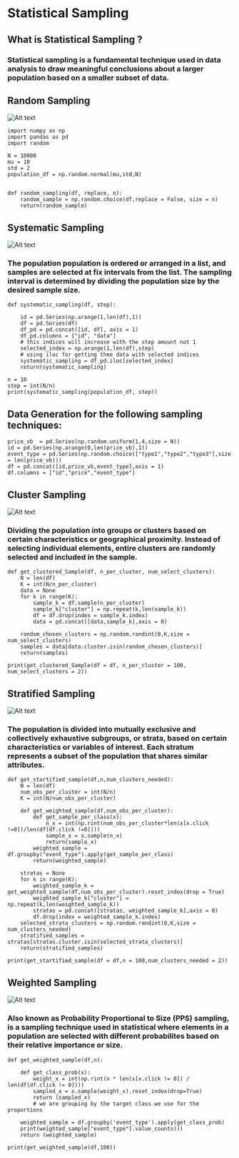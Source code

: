 # Statistical Sampling

## What is Statistical Sampling ?
### Statistical sampling is a fundamental technique used in data analysis to draw meaningful conclusions about a larger population based on a smaller subset of data.


## Random Sampling
![Alt text](image.png)
```
import numpy as np
import pandas as pd
import random

N = 10000
mu = 10
std = 2
population_df = np.random.normal(mu,std,N)


def random_sampling(df, replace, n):
    random_sample = np.random.choice(df,replace = False, size = n)
    return(random_sample)
```

## Systematic Sampling
![Alt text](image-1.png)
### The population population is ordered or arranged in a list, and samples are selected at fix intervals from the list. The sampling interval is determined by dividing the population size by the desired sample size.
```
def systematic_sampling(df, step):

    id = pd.Series(np.arange(1,len(df),1))
    df = pd.Series(df)
    df_pd = pd.concat([id, df], axis = 1)
    df_pd.columns = ["id", "data"]
    # this indices will increase with the step amount not 1
    selected_index = np.arange(1,len(df),step)
    # using iloc for getting thee data with selected indices
    systematic_sampling = df_pd.iloc[selected_index]
    return(systematic_sampling)

n = 10
step = int(N/n)
print(systematic_sampling(population_df, step))
```

## Data Generation for the following sampling techniques:
```
price_vb  = pd.Series(np.random.uniform(1,4,size = N))
id = pd.Series(np.arange(0,len(price_vb),1))
event_type = pd.Series(np.random.choice(["type1","type2","type3"],size = len(price_vb)))
df = pd.concat([id,price_vb,event_type],axis = 1)
df.columns = ["id","price","event_type"]
```

## Cluster Sampling
![Alt text](image-2.png)
### Dividing the population into groups or clusters based on certain characteristics or geographical proximity. Instead of selecting individual elements, entire clusters are randomly selected and included in the sample.
```
def get_clustered_Sample(df, n_per_cluster, num_select_clusters):
    N = len(df)
    K = int(N/n_per_cluster)
    data = None
    for k in range(K):
        sample_k = df.sample(n_per_cluster)
        sample_k["cluster"] = np.repeat(k,len(sample_k))
        df = df.drop(index = sample_k.index)
        data = pd.concat([data,sample_k],axis = 0)

    random_chosen_clusters = np.random.randint(0,K,size = num_select_clusters)
    samples = data[data.cluster.isin(random_chosen_clusters)]
    return(samples)

print(get_clustered_Sample(df = df, n_per_cluster = 100, num_select_clusters = 2))
```

## Stratified Sampling
![Alt text](image-4.png)
### The population is divided into mutually exclusive and collectively exhaustive subgroups, or strata, based on certain characteristics or variables of interest. Each stratum represents a subset of the population that shares similar attributes.
```
def get_startified_sample(df,n,num_clusters_needed):
    N = len(df)
    num_obs_per_cluster = int(N/n)
    K = int(N/num_obs_per_cluster)

    def get_weighted_sample(df,num_obs_per_cluster):
        def get_sample_per_class(x):
            n_x = int(np.rint(num_obs_per_cluster*len(x[x.click !=0])/len(df[df.click !=0])))
            sample_x = x.sample(n_x)
            return(sample_x)
        weighted_sample = df.groupby("event_type").apply(get_sample_per_class)
        return(weighted_sample)

    stratas = None
    for k in range(K):
        weighted_sample_k = get_weighted_sample(df,num_obs_per_cluster).reset_index(drop = True)
        weighted_sample_k["cluster"] = np.repeat(k,len(weighted_sample_k))
        stratas = pd.concat([stratas, weighted_sample_k],axis = 0)
        df.drop(index = weighted_sample_k.index)
    selected_strata_clusters = np.random.randint(0,K,size = num_clusters_needed)
    stratified_samples = stratas[stratas.cluster.isin(selected_strata_clusters)]
    return(stratified_samples)

print(get_startified_sample(df = df,n = 100,num_clusters_needed = 2))
```

## Weighted Sampling
![Alt text](image-3.png)
### Also known as Probability Proportional to Size (PPS) sampling, is a sampling technique used in statistical where elements in a population are selected with different probabilites based on their relative importance or size.
```
def get_weighted_sample(df,n):

    def get_class_prob(x):
        weight_x = int(np.rint(n * len(x[x.click != 0]) / len(df[df.click != 0])))
        sampled_x = x.sample(weight_x).reset_index(drop=True)
        return (sampled_x)
        # we are grouping by the target class we use for the proportions

    weighted_sample = df.groupby('event_type').apply(get_class_prob)
    print(weighted_sample["event_type"].value_counts())
    return (weighted_sample)

print(get_weighted_sample(df,100))
```